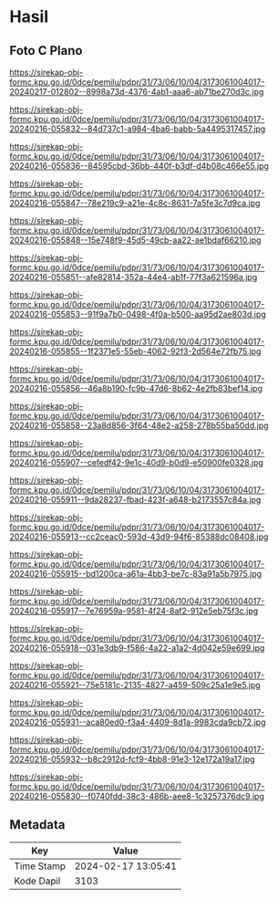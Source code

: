 # Hasil

## Foto C Plano

https://sirekap-obj-formc.kpu.go.id/0dce/pemilu/pdpr/31/73/06/10/04/3173061004017-20240217-012802--8998a73d-4376-4ab1-aaa6-ab71be270d3c.jpg

https://sirekap-obj-formc.kpu.go.id/0dce/pemilu/pdpr/31/73/06/10/04/3173061004017-20240216-055832--84d737c1-a984-4ba6-babb-5a4495317457.jpg

https://sirekap-obj-formc.kpu.go.id/0dce/pemilu/pdpr/31/73/06/10/04/3173061004017-20240216-055836--84595cbd-36bb-440f-b3df-d4b08c466e55.jpg

https://sirekap-obj-formc.kpu.go.id/0dce/pemilu/pdpr/31/73/06/10/04/3173061004017-20240216-055847--78e219c9-a21e-4c8c-8631-7a5fe3c7d9ca.jpg

https://sirekap-obj-formc.kpu.go.id/0dce/pemilu/pdpr/31/73/06/10/04/3173061004017-20240216-055848--15e748f9-45d5-49cb-aa22-ae1bdaf66210.jpg

https://sirekap-obj-formc.kpu.go.id/0dce/pemilu/pdpr/31/73/06/10/04/3173061004017-20240216-055851--afe82814-352a-44e4-ab1f-77f3a621596a.jpg

https://sirekap-obj-formc.kpu.go.id/0dce/pemilu/pdpr/31/73/06/10/04/3173061004017-20240216-055853--91f9a7b0-0498-4f0a-b500-aa95d2ae803d.jpg

https://sirekap-obj-formc.kpu.go.id/0dce/pemilu/pdpr/31/73/06/10/04/3173061004017-20240216-055855--1f2371e5-55eb-4062-92f3-2d564e72fb75.jpg

https://sirekap-obj-formc.kpu.go.id/0dce/pemilu/pdpr/31/73/06/10/04/3173061004017-20240216-055856--46a8b190-fc9b-47d6-8b62-4e2fb83bef14.jpg

https://sirekap-obj-formc.kpu.go.id/0dce/pemilu/pdpr/31/73/06/10/04/3173061004017-20240216-055858--23a8d856-3f64-48e2-a258-278b55ba50dd.jpg

https://sirekap-obj-formc.kpu.go.id/0dce/pemilu/pdpr/31/73/06/10/04/3173061004017-20240216-055907--cefedf42-9e1c-40d9-b0d9-e50900fe0328.jpg

https://sirekap-obj-formc.kpu.go.id/0dce/pemilu/pdpr/31/73/06/10/04/3173061004017-20240216-055911--9da28237-fbad-423f-a648-b2173557c84a.jpg

https://sirekap-obj-formc.kpu.go.id/0dce/pemilu/pdpr/31/73/06/10/04/3173061004017-20240216-055913--cc2ceac0-593d-43d9-94f6-85388dc08408.jpg

https://sirekap-obj-formc.kpu.go.id/0dce/pemilu/pdpr/31/73/06/10/04/3173061004017-20240216-055915--bd1200ca-a61a-4bb3-be7c-83a91a5b7975.jpg

https://sirekap-obj-formc.kpu.go.id/0dce/pemilu/pdpr/31/73/06/10/04/3173061004017-20240216-055917--7e76959a-9581-4f24-8af2-912e5eb75f3c.jpg

https://sirekap-obj-formc.kpu.go.id/0dce/pemilu/pdpr/31/73/06/10/04/3173061004017-20240216-055918--031e3db9-f586-4a22-a1a2-4d042e59e699.jpg

https://sirekap-obj-formc.kpu.go.id/0dce/pemilu/pdpr/31/73/06/10/04/3173061004017-20240216-055921--75e5181c-2135-4827-a459-509c25a1e9e5.jpg

https://sirekap-obj-formc.kpu.go.id/0dce/pemilu/pdpr/31/73/06/10/04/3173061004017-20240216-055931--aca80ed0-f3a4-4409-8d1a-9983cda9cb72.jpg

https://sirekap-obj-formc.kpu.go.id/0dce/pemilu/pdpr/31/73/06/10/04/3173061004017-20240216-055932--b8c2912d-fcf9-4bb8-91e3-12e172a19a17.jpg

https://sirekap-obj-formc.kpu.go.id/0dce/pemilu/pdpr/31/73/06/10/04/3173061004017-20240216-055830--f0740fdd-38c3-486b-aee8-1c3257376dc9.jpg


## Metadata

| Key        | Value               |
| ---------- | ------------------- |
| Time Stamp | 2024-02-17 13:05:41 |
| Kode Dapil | 3103                |



